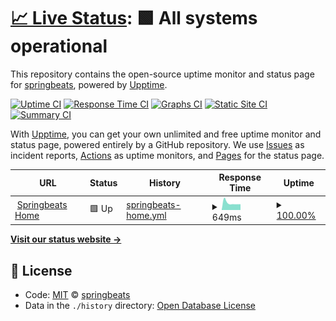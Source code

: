 # [📈 Live Status](https://status.springbeats.com): <!--live status--> **🟩 All systems operational**

This repository contains the open-source uptime monitor and status page for [springbeats](https://status.springbeats.com), powered by [Upptime](https://github.com/upptime/upptime).

[![Uptime CI](https://github.com/koj-co/upptime/workflows/Uptime%20CI/badge.svg)](https://github.com/koj-co/upptime/actions?query=workflow%3A%22Uptime+CI%22)
[![Response Time CI](https://github.com/koj-co/upptime/workflows/Response%20Time%20CI/badge.svg)](https://github.com/koj-co/upptime/actions?query=workflow%3A%22Response+Time+CI%22)
[![Graphs CI](https://github.com/koj-co/upptime/workflows/Graphs%20CI/badge.svg)](https://github.com/koj-co/upptime/actions?query=workflow%3A%22Graphs+CI%22)
[![Static Site CI](https://github.com/koj-co/upptime/workflows/Static%20Site%20CI/badge.svg)](https://github.com/koj-co/upptime/actions?query=workflow%3A%22Static+Site+CI%22)
[![Summary CI](https://github.com/koj-co/upptime/workflows/Summary%20CI/badge.svg)](https://github.com/koj-co/upptime/actions?query=workflow%3A%22Summary+CI%22)

With [Upptime](https://upptime.js.org), you can get your own unlimited and free uptime monitor and status page, powered entirely by a GitHub repository. We use [Issues](https://github.com/springbeats/springbeats-uptime/issues) as incident reports, [Actions](https://github.com/springbeats/springbeats-uptime/actions) as uptime monitors, and [Pages](https://status.springbeats.com) for the status page.

<!--start: status pages-->
<!-- This summary is generated by Upptime (https://github.com/upptime/upptime) -->
<!-- Do not edit this manually, your changes will be overwritten -->
<!-- prettier-ignore -->
| URL | Status | History | Response Time | Uptime |
| --- | ------ | ------- | ------------- | ------ |
| <img alt="" src="https://favicons.githubusercontent.com/springbeats.com" height="13"> [Springbeats Home](https://springbeats.com) | 🟩 Up | [springbeats-home.yml](https://github.com/springbeats/springbeats-uptime/commits/HEAD/history/springbeats-home.yml) | <details><summary><img alt="Response time graph" src="./graphs/springbeats-home/response-time-week.png" height="20"> 649ms</summary><br><a href="https://status.springbeats.com/history/springbeats-home"><img alt="Response time 592" src="https://img.shields.io/endpoint?url=https%3A%2F%2Fraw.githubusercontent.com%2Fspringbeats%2Fspringbeats-uptime%2FHEAD%2Fapi%2Fspringbeats-home%2Fresponse-time.json"></a><br><a href="https://status.springbeats.com/history/springbeats-home"><img alt="24-hour response time 537" src="https://img.shields.io/endpoint?url=https%3A%2F%2Fraw.githubusercontent.com%2Fspringbeats%2Fspringbeats-uptime%2FHEAD%2Fapi%2Fspringbeats-home%2Fresponse-time-day.json"></a><br><a href="https://status.springbeats.com/history/springbeats-home"><img alt="7-day response time 649" src="https://img.shields.io/endpoint?url=https%3A%2F%2Fraw.githubusercontent.com%2Fspringbeats%2Fspringbeats-uptime%2FHEAD%2Fapi%2Fspringbeats-home%2Fresponse-time-week.json"></a><br><a href="https://status.springbeats.com/history/springbeats-home"><img alt="30-day response time 574" src="https://img.shields.io/endpoint?url=https%3A%2F%2Fraw.githubusercontent.com%2Fspringbeats%2Fspringbeats-uptime%2FHEAD%2Fapi%2Fspringbeats-home%2Fresponse-time-month.json"></a><br><a href="https://status.springbeats.com/history/springbeats-home"><img alt="1-year response time 592" src="https://img.shields.io/endpoint?url=https%3A%2F%2Fraw.githubusercontent.com%2Fspringbeats%2Fspringbeats-uptime%2FHEAD%2Fapi%2Fspringbeats-home%2Fresponse-time-year.json"></a></details> | <details><summary><a href="https://status.springbeats.com/history/springbeats-home">100.00%</a></summary><a href="https://status.springbeats.com/history/springbeats-home"><img alt="All-time uptime 100.00%" src="https://img.shields.io/endpoint?url=https%3A%2F%2Fraw.githubusercontent.com%2Fspringbeats%2Fspringbeats-uptime%2FHEAD%2Fapi%2Fspringbeats-home%2Fuptime.json"></a><br><a href="https://status.springbeats.com/history/springbeats-home"><img alt="24-hour uptime 100.00%" src="https://img.shields.io/endpoint?url=https%3A%2F%2Fraw.githubusercontent.com%2Fspringbeats%2Fspringbeats-uptime%2FHEAD%2Fapi%2Fspringbeats-home%2Fuptime-day.json"></a><br><a href="https://status.springbeats.com/history/springbeats-home"><img alt="7-day uptime 100.00%" src="https://img.shields.io/endpoint?url=https%3A%2F%2Fraw.githubusercontent.com%2Fspringbeats%2Fspringbeats-uptime%2FHEAD%2Fapi%2Fspringbeats-home%2Fuptime-week.json"></a><br><a href="https://status.springbeats.com/history/springbeats-home"><img alt="30-day uptime 100.00%" src="https://img.shields.io/endpoint?url=https%3A%2F%2Fraw.githubusercontent.com%2Fspringbeats%2Fspringbeats-uptime%2FHEAD%2Fapi%2Fspringbeats-home%2Fuptime-month.json"></a><br><a href="https://status.springbeats.com/history/springbeats-home"><img alt="1-year uptime 100.00%" src="https://img.shields.io/endpoint?url=https%3A%2F%2Fraw.githubusercontent.com%2Fspringbeats%2Fspringbeats-uptime%2FHEAD%2Fapi%2Fspringbeats-home%2Fuptime-year.json"></a></details>

<!--end: status pages-->

[**Visit our status website →**](https://status.springbeats.com)

## 📄 License

- Code: [MIT](./LICENSE) © [springbeats](https://status.springbeats.com)
- Data in the `./history` directory: [Open Database License](https://opendatacommons.org/licenses/odbl/1-0/)
